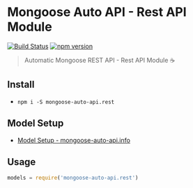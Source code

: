 # Mongoose Auto API - Rest API Module
[![Build Status](https://travis-ci.org/edmundpf/mongoose-auto-api-rest.svg?branch=master)](https://travis-ci.org/edmundpf/mongoose-auto-api-rest)
[![npm version](https://badge.fury.io/js/mongoose-auto-api.rest.svg)](https://badge.fury.io/js/mongoose-auto-api.rest)
> Automatic Mongoose REST API - Rest API Module ☕

## Install
* `npm i -S mongoose-auto-api.rest`

## Model Setup
* [Model Setup - mongoose-auto-api.info](https://github.com/edmundpf/mongoose-auto-api-info/blob/master/README.md#model-setup)

## Usage
``` javascript
models = require('mongoose-auto-api.rest')
```
